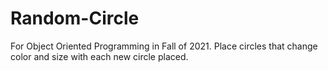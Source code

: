 # Random-Circle
For Object Oriented Programming in Fall of 2021.
Place circles that change color and size with each new circle placed.